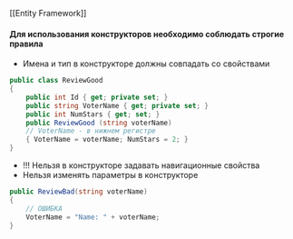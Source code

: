[[Entity Framework]]

#### Для использования конструкторов необходимо соблюдать строгие правила

- Имена и тип в конструкторе должны совпадать со свойствами
```cs
public class ReviewGood 
{ 
	public int Id { get; private set; } 
	public string VoterName { get; private set; } 
	public int NumStars { get; set; } 
	public ReviewGood (string voterName) 
	// VoterName - в нижнем регистре
	{ VoterName = voterName; NumStars = 2; } 
}
```
- !!! Нельзя в конструкторе задавать навигационные свойства
- Нельзя изменять параметры в конструкторе
```cs
public ReviewBad(string voterName)
{ 
	// ОШИБКА
	VoterName = "Name: " + voterName; 
}
```